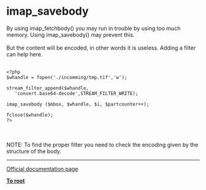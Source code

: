 # imap_savebody



By using imap_fetchbody() you may run in trouble by using too much memory. Using imap_savebody() may prevent this. <br><br>But the content will be encoded, in other words it is useless. Adding a filter can help here.<br><br>

```
<?php
$whandle = fopen('./incomming/tmp.tif','w');

stream_filter_append($whandle, 
   'convert.base64-decode',STREAM_FILTER_WRITE);

imap_savebody ($mbox, $whandle, $i, $partcounter++);

fclose($whandle);
?>
```
<br><br>NOTE: To find the proper filter you need to check the encoding given by the structure of the body.  

---

[Official documentation page](https://www.php.net/manual/en/function.imap-savebody.php)

**[To root](/README.md)**